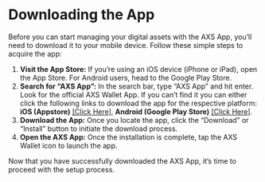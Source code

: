 # Downloading the App

Before you can start managing your digital assets with the AXS App, you’ll need to download it to your mobile device. Follow these simple steps to acquire the app:

1. **Visit the App Store:** If you’re using an iOS device (iPhone or iPad), open the App Store. For Android users, head to the Google Play Store.
2. **Search for “AXS App”:** In the search bar, type “AXS App” and hit enter. Look for the official AXS Wallet App. If you can’t find it you can either click the following links to download the app for the respective platform: **iOS (Appstore)** [\[Click Here\]](https://apps.apple.com/us/app/axs-decentralized-wallet/id6460891587), **Android (Google Play Store)** [\[Click Here\]](https://play.google.com/store/apps/details?id=com.mxc.axswallet).
3. **Download the App:** Once you locate the app, click the “Download” or “Install” button to initiate the download process.
4. **Open the AXS App:** Once the installation is complete, tap the AXS Wallet icon to launch the app.

Now that you have successfully downloaded the AXS App, it’s time to proceed with the setup process.
